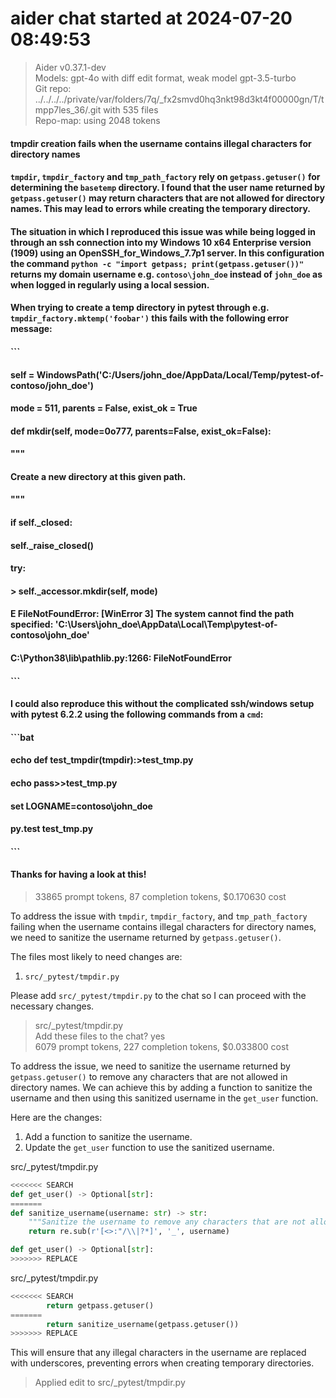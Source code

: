 
# aider chat started at 2024-07-20 08:49:53

> Aider v0.37.1-dev  
> Models: gpt-4o with diff edit format, weak model gpt-3.5-turbo  
> Git repo: ../../../../private/var/folders/7q/_fx2smvd0hq3nkt98d3kt4f00000gn/T/tmpp7les_36/.git with 535 files  
> Repo-map: using 2048 tokens  

#### tmpdir creation fails when the username contains illegal characters for directory names  
#### `tmpdir`, `tmpdir_factory` and `tmp_path_factory` rely on `getpass.getuser()` for determining the `basetemp` directory. I found that the user name returned by `getpass.getuser()` may return characters that are not allowed for directory names. This may lead to errors while creating the temporary directory.  
####   
#### The situation in which I reproduced this issue was while being logged in through an ssh connection into my Windows 10 x64 Enterprise version (1909) using an OpenSSH_for_Windows_7.7p1 server. In this configuration the command `python -c "import getpass; print(getpass.getuser())"` returns my domain username e.g. `contoso\john_doe` instead of `john_doe` as when logged in regularly using a local session.  
####   
#### When trying to create a temp directory in pytest through e.g. `tmpdir_factory.mktemp('foobar')` this fails with the following error message:  
#### ```  
#### self = WindowsPath('C:/Users/john_doe/AppData/Local/Temp/pytest-of-contoso/john_doe')  
#### mode = 511, parents = False, exist_ok = True  
####   
####     def mkdir(self, mode=0o777, parents=False, exist_ok=False):  
####         """  
####         Create a new directory at this given path.  
####         """  
####         if self._closed:  
####             self._raise_closed()  
####         try:  
#### >           self._accessor.mkdir(self, mode)  
#### E           FileNotFoundError: [WinError 3] The system cannot find the path specified: 'C:\\Users\\john_doe\\AppData\\Local\\Temp\\pytest-of-contoso\\john_doe'  
####   
#### C:\Python38\lib\pathlib.py:1266: FileNotFoundError  
#### ```  
####   
#### I could also reproduce this without the complicated ssh/windows setup with pytest 6.2.2 using the following commands from a `cmd`:  
#### ```bat  
#### echo def test_tmpdir(tmpdir):>test_tmp.py  
#### echo   pass>>test_tmp.py  
#### set LOGNAME=contoso\john_doe  
#### py.test test_tmp.py  
#### ```  
####   
#### Thanks for having a look at this!  
> 33865 prompt tokens, 87 completion tokens, $0.170630 cost  

To address the issue with `tmpdir`, `tmpdir_factory`, and `tmp_path_factory` failing when the username contains illegal characters for directory names, we need to sanitize the username returned by `getpass.getuser()`.

The files most likely to need changes are:
1. `src/_pytest/tmpdir.py`

Please add `src/_pytest/tmpdir.py` to the chat so I can proceed with the necessary changes.

> src/_pytest/tmpdir.py  
> Add these files to the chat? yes  
> 6079 prompt tokens, 227 completion tokens, $0.033800 cost  

To address the issue, we need to sanitize the username returned by `getpass.getuser()` to remove any characters that are not allowed in directory names. We can achieve this by adding a function to sanitize the username and then using this sanitized username in the `get_user` function.

Here are the changes:

1. Add a function to sanitize the username.
2. Update the `get_user` function to use the sanitized username.

src/_pytest/tmpdir.py
```python
<<<<<<< SEARCH
def get_user() -> Optional[str]:
=======
def sanitize_username(username: str) -> str:
    """Sanitize the username to remove any characters that are not allowed in directory names."""
    return re.sub(r'[<>:"/\\|?*]', '_', username)

def get_user() -> Optional[str]:
>>>>>>> REPLACE
```

src/_pytest/tmpdir.py
```python
<<<<<<< SEARCH
        return getpass.getuser()
=======
        return sanitize_username(getpass.getuser())
>>>>>>> REPLACE
```

This will ensure that any illegal characters in the username are replaced with underscores, preventing errors when creating temporary directories.

> Applied edit to src/_pytest/tmpdir.py  
